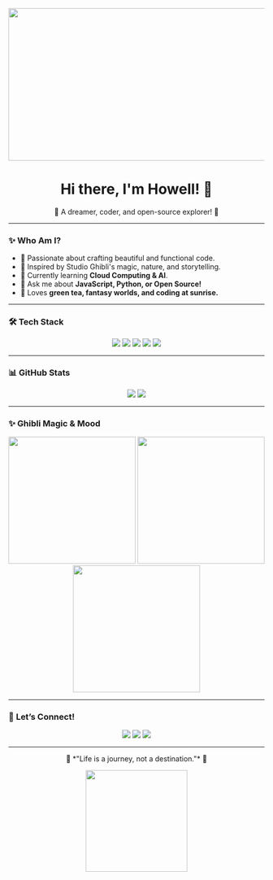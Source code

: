 <!-- Header -->
<p align="center">
  <img src="https://media.giphy.com/media/26AHONQ79FdWZhAI0/giphy.gif" width="600" height="300"/>
</p>

<h1 align="center">Hi there, I'm Howell! 🍃</h1>
<p align="center">🌱 A dreamer, coder, and open-source explorer! 🚀</p>

---

### ✨ **Who Am I?**
- 🍃 Passionate about crafting beautiful and functional code.
- 🎨 Inspired by Studio Ghibli's magic, nature, and storytelling.
- 📖 Currently learning **Cloud Computing & AI**.
- 💬 Ask me about **JavaScript, Python, or Open Source!**
- 🍵 Loves **green tea, fantasy worlds, and coding at sunrise.**

---

### 🛠 **Tech Stack**
<p align="center">
  <img src="https://img.shields.io/badge/-JavaScript-F7DF1E?style=for-the-badge&logo=javascript&logoColor=black"/>
  <img src="https://img.shields.io/badge/-Python-3776AB?style=for-the-badge&logo=python&logoColor=white"/>
  <img src="https://img.shields.io/badge/-React-61DAFB?style=for-the-badge&logo=react&logoColor=black"/>
  <img src="https://img.shields.io/badge/-Node.js-339933?style=for-the-badge&logo=node.js&logoColor=white"/>
  <img src="https://img.shields.io/badge/-MongoDB-4EA94B?style=for-the-badge&logo=mongodb&logoColor=white"/>
</p>

---

### 📊 **GitHub Stats**
<p align="center">
  <img src="https://github-readme-stats.vercel.app/api?username=HowellGH&show_icons=true&theme=tokyonight"/>
  <img src="https://github-readme-streak-stats.herokuapp.com/?user=HowellGH&theme=tokyonight"/>
</p>

---

### ✨ **Ghibli Magic & Mood**
<p align="center">
  <img src="https://media.giphy.com/media/xTiIzJSKB4l7xTouE8/giphy.gif" width="250"/>
  <img src="https://media.giphy.com/media/ASd0Ukj0y3qMM/giphy.gif" width="250"/>
  <img src="https://media.giphy.com/media/l2JJKs3I69qfaQleE/giphy.gif" width="250"/>
</p>

---

### 🌿 **Let’s Connect!**
<p align="center">
  <a href="https://linkedin.com/in/howell"><img src="https://img.shields.io/badge/-LinkedIn-0077B5?style=for-the-badge&logo=linkedin&logoColor=white"/></a>
  <a href="https://twitter.com/howell"><img src="https://img.shields.io/badge/-Twitter-1DA1F2?style=for-the-badge&logo=twitter&logoColor=white"/></a>
  <a href="mailto:howell@email.com"><img src="https://img.shields.io/badge/-Email-D14836?style=for-the-badge&logo=gmail&logoColor=white"/></a>
</p>

---

<p align="center">🍃 *"Life is a journey, not a destination."* 🍃</p>
<p align="center"><img src="https://media.giphy.com/media/3o6Zt481isNVuQI1l6/giphy.gif" width="200"/></p>
